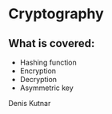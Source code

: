 
# Cryptography


## What is covered:

* Hashing function
* Encryption 
* Decryption
* Asymmetric key

Denis Kutnar
